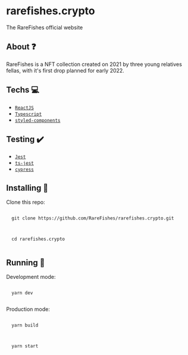 # rarefishes.crypto

The RareFishes official website

## About ❓

RareFishes is a NFT collection created on 2021 by three young relatives fellas, with it's first drop planned for early 2022.

## Techs 💻

- [`ReactJS`](https://pt-br.reactjs.org)
- [`Typescript`](https://www.typescriptlang.org)
- [`styled-components`](https://styled-components.com/)

## Testing ✔️

- [`Jest`](https://jestjs.io)
- [`ts-jest`](https://kulshekhar.github.io/ts-jest/)
- [`cypress`](https://www.cypress.io/)

## Installing 🚧

Clone this repo:

```

  git clone https://github.com/RareFishes/rarefishes.crypto.git
  
```

```

  cd rarefishes.crypto
  
```

## Running 🏃

Development mode:

```

  yarn dev
  
```

Production mode:

```

  yarn build
  
```

```

  yarn start
  
```
